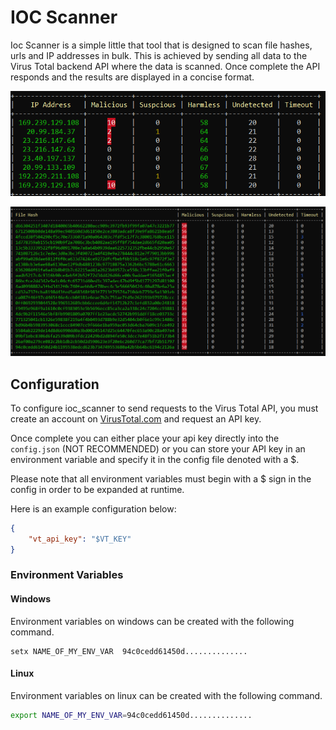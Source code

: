 # IOC Scanner

Ioc Scanner is a simple little that tool that is designed to scan file hashes, urls and IP addresses in bulk. This is achieved by sending all data to the Virus Total backend API where the data is scanned. Once complete the API responds and the results are displayed in a concise format.

![1](assets/1.png)

![2](assets/3.png)

## Configuration
To configure ioc_scanner to send requests to the Virus Total API, you must create an account on [VirusTotal.com](https://www.virustotal.com/gui/sign-in) and request an API key.

Once complete you can either place your api key directly into the `config.json` (NOT RECOMMENDED) or you can store your API key in an environment variable and specify it in the config file denoted with a $.

Please note that all environment variables must begin with a $ sign in the config in order to be expanded at runtime.

Here is an example configuration below:
```json
{
    "vt_api_key": "$VT_KEY"
}
```

### Environment Variables

#### Windows
Environment variables on windows can be created with the following command.
```batch
setx NAME_OF_MY_ENV_VAR  94c0cedd61450d..............
```

#### Linux
Environment variables on linux can be created with the following command.
```bash
export NAME_OF_MY_ENV_VAR=94c0cedd61450d..............
```